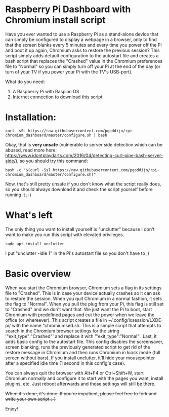 # Raspberry Pi Dashboard with Chromium install script
Have you ever wanted to use a Raspberry Pi as a stand-alone device that can simply be configured to display a webpage in a browser, only to find that the screen blanks every 5 minutes and every time you power off the Pi and boot it up again, Chromium asks to restore the previous session?
This script simply adds default configuration to the autostart file and creates a bash script that replaces the "Crashed" value in the Chromium preferences file to "Normal" so you can simply turn off your Pi at the end of the day (or turn of your TV if you power your Pi with the TV's USB-port).

What do you need:
1. A Raspberry Pi with Raspian OS
2. Internet connection to download this script

# Installation:

    curl -sSL https://raw.githubusercontent.com/pgoddijn/rpi-chromium_dashboard/master/configure.sh | bash

Okay, that is **very unsafe** (vulnerable to server side detection which can be abused, read more here: https://www.idontplaydarts.com/2016/04/detecting-curl-pipe-bash-server-side/), so you should try this command:

    bash -c "$(curl -Ssl https://raw.githubusercontent.com/pgoddijn/rpi-chromium_dashboard/master/configure.sh)"

Now, that's still pretty unsafe if you don't know what the script really does, so you should always download it and check the script yourself before running it ;-)


# What's left

The only thing you want to install yourself is "unclutter" because I don't want to make you run this script with elevated privileges.

    sudo apt install unclutter

I put "unclutter -idle 1" in the Pi's autostart file so you don't have to ;)


# Basic overview
When you start the Chromium browser, Chromium sets a flag in its settings file to "Crashed". This is in case your device actually crashes so it can ask to restore the session. When you quit Chromium in a normal fashion, it sets the flag to "Normal".
When you pull the plug from your Pi, this flag is still set to "Crashed" and we don't want that. We just want the Pi to boot, start Chromium with predefined pages and cut the power when we leave the office (or whereever).
This script creates a file in ~/.config/lxsession/LXDE-pi/ with the name "chromiumsed.sh. This is a simple script that attempts to search in the Chromium browser settings for the string '"exit_type":"Crashed"' and replace it with '"exit_type":"Normal"'.
Last, it adds basic config to the autostart file. This config disables the screensaver, screen blanking, runs the previously generated script to get rid of the restore message in Chromium and then runs Chromium in kiosk mode (full screen without bars).
If you install unclutter, it'll hide your mousepointer after a specified idle time (1 second in this config's case).

You can always quit the browser with Alt+F4 or Ctrl+Shift+W, start Chromium normally and configure it to start with the pages you want, install plugins, etc. Just reboot afterwards and those settings will still be there.

~~When it's done, it's done. If you're impatient, please feel free to fork and write your own script ;-)~~


Enjoy!
